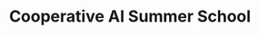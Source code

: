 ---
title: "Cooperative AI Summer School "
collection: teaching
type: "Lead of Reading Group"
# permalink: /teaching/2014-spring-teaching-1
venue: "Cooperative AI Foundation"
start_date: 2025-06-01
end_date: 2025-07-31
# location: "City, Country"


# This is a description of a teaching experience. You can use markdown like any other post.

# Heading 1
# ======

# Heading 2
# ======

# Heading 3
# ======

---